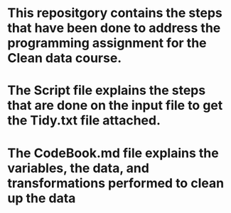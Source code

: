 # This repositgory contains the steps that have been done to address the programming assignment for the Clean data course.
# The Script file explains the steps that are done on the input file to get the Tidy.txt file attached.
# The CodeBook.md file explains the variables, the data, and transformations performed to clean up the data
